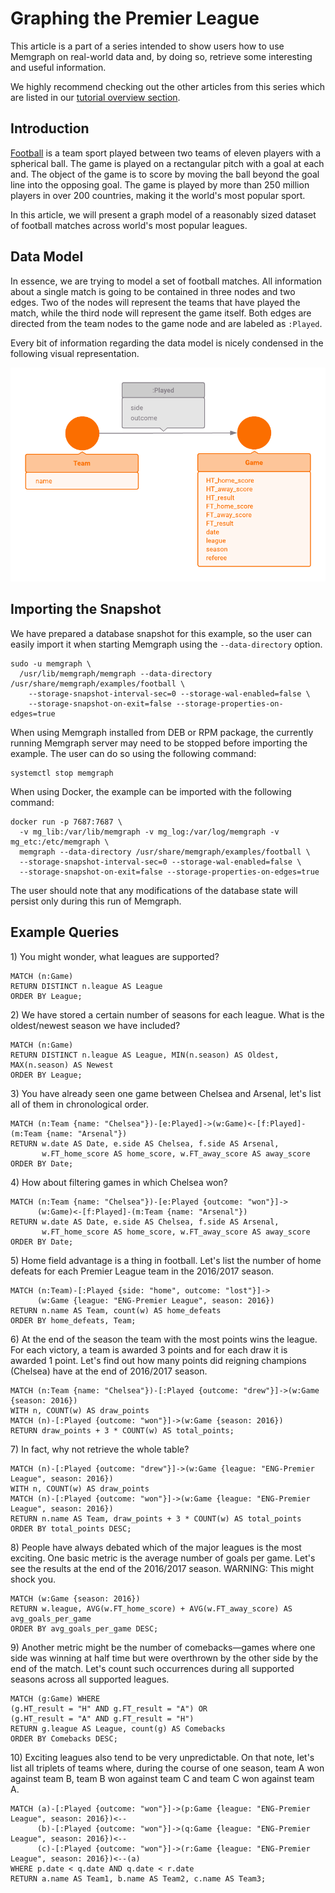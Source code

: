 # Graphing the Premier League

This article is a part of a series intended to show users how to use Memgraph on real-world data and, by doing so, retrieve some interesting and useful information.

We highly recommend checking out the other articles from this series which are listed in our [tutorial overview section](./).

## Introduction

[Football](https://en.wikipedia.org/wiki/Association_football) is a team sport played between two teams of eleven players with a spherical ball. The game is played on a rectangular pitch with a goal at each and. The object of the game is to score by moving the ball beyond the goal line into the opposing goal. The game is played by more than 250 million players in over 200 countries, making it the world's most popular sport.

In this article, we will present a graph model of a reasonably sized dataset of football matches across world's most popular leagues.

## Data Model

In essence, we are trying to model a set of football matches. All information about a single match is going to be contained in three nodes and two edges. Two of the nodes will represent the teams that have played the match, while the third node will represent the game itself. Both edges are directed from the team nodes to the game node and are labeled as `:Played`.

Every bit of information regarding the data model is nicely condensed in the following visual representation.

![](../../.gitbook/assets/football_metagraph%20%287%29.png)

## Importing the Snapshot

We have prepared a database snapshot for this example, so the user can easily import it when starting Memgraph using the `--data-directory` option.

```text
sudo -u memgraph \
  /usr/lib/memgraph/memgraph --data-directory /usr/share/memgraph/examples/football \
    --storage-snapshot-interval-sec=0 --storage-wal-enabled=false \
    --storage-snapshot-on-exit=false --storage-properties-on-edges=true
```

When using Memgraph installed from DEB or RPM package, the currently running Memgraph server may need to be stopped before importing the example. The user can do so using the following command:

```text
systemctl stop memgraph
```

When using Docker, the example can be imported with the following command:

```text
docker run -p 7687:7687 \
  -v mg_lib:/var/lib/memgraph -v mg_log:/var/log/memgraph -v mg_etc:/etc/memgraph \
  memgraph --data-directory /usr/share/memgraph/examples/football \
  --storage-snapshot-interval-sec=0 --storage-wal-enabled=false \
  --storage-snapshot-on-exit=false --storage-properties-on-edges=true
```

The user should note that any modifications of the database state will persist only during this run of Memgraph.

## Example Queries

1\) You might wonder, what leagues are supported?

```text
MATCH (n:Game)
RETURN DISTINCT n.league AS League
ORDER BY League;
```

2\) We have stored a certain number of seasons for each league. What is the oldest/newest season we have included?

```text
MATCH (n:Game)
RETURN DISTINCT n.league AS League, MIN(n.season) AS Oldest, MAX(n.season) AS Newest
ORDER BY League;
```

3\) You have already seen one game between Chelsea and Arsenal, let's list all of them in chronological order.

```text
MATCH (n:Team {name: "Chelsea"})-[e:Played]->(w:Game)<-[f:Played]-(m:Team {name: "Arsenal"})
RETURN w.date AS Date, e.side AS Chelsea, f.side AS Arsenal,
       w.FT_home_score AS home_score, w.FT_away_score AS away_score
ORDER BY Date;
```

4\) How about filtering games in which Chelsea won?

```text
MATCH (n:Team {name: "Chelsea"})-[e:Played {outcome: "won"}]->
      (w:Game)<-[f:Played]-(m:Team {name: "Arsenal"})
RETURN w.date AS Date, e.side AS Chelsea, f.side AS Arsenal,
       w.FT_home_score AS home_score, w.FT_away_score AS away_score
ORDER BY Date;
```

5\) Home field advantage is a thing in football. Let's list the number of home defeats for each Premier League team in the 2016/2017 season.

```text
MATCH (n:Team)-[:Played {side: "home", outcome: "lost"}]->
      (w:Game {league: "ENG-Premier League", season: 2016})
RETURN n.name AS Team, count(w) AS home_defeats
ORDER BY home_defeats, Team;
```

6\) At the end of the season the team with the most points wins the league. For each victory, a team is awarded 3 points and for each draw it is awarded 1 point. Let's find out how many points did reigning champions \(Chelsea\) have at the end of 2016/2017 season.

```text
MATCH (n:Team {name: "Chelsea"})-[:Played {outcome: "drew"}]->(w:Game {season: 2016})
WITH n, COUNT(w) AS draw_points
MATCH (n)-[:Played {outcome: "won"}]->(w:Game {season: 2016})
RETURN draw_points + 3 * COUNT(w) AS total_points;
```

7\) In fact, why not retrieve the whole table?

```text
MATCH (n)-[:Played {outcome: "drew"}]->(w:Game {league: "ENG-Premier League", season: 2016})
WITH n, COUNT(w) AS draw_points
MATCH (n)-[:Played {outcome: "won"}]->(w:Game {league: "ENG-Premier League", season: 2016})
RETURN n.name AS Team, draw_points + 3 * COUNT(w) AS total_points
ORDER BY total_points DESC;
```

8\) People have always debated which of the major leagues is the most exciting. One basic metric is the average number of goals per game. Let's see the results at the end of the 2016/2017 season. WARNING: This might shock you.

```text
MATCH (w:Game {season: 2016})
RETURN w.league, AVG(w.FT_home_score) + AVG(w.FT_away_score) AS avg_goals_per_game
ORDER BY avg_goals_per_game DESC;
```

9\) Another metric might be the number of comebacks—games where one side was winning at half time but were overthrown by the other side by the end of the match. Let's count such occurrences during all supported seasons across all supported leagues.

```text
MATCH (g:Game) WHERE
(g.HT_result = "H" AND g.FT_result = "A") OR
(g.HT_result = "A" AND g.FT_result = "H")
RETURN g.league AS League, count(g) AS Comebacks
ORDER BY Comebacks DESC;
```

10\) Exciting leagues also tend to be very unpredictable. On that note, let's list all triplets of teams where, during the course of one season, team A won against team B, team B won against team C and team C won against team A.

```text
MATCH (a)-[:Played {outcome: "won"}]->(p:Game {league: "ENG-Premier League", season: 2016})<--
      (b)-[:Played {outcome: "won"}]->(q:Game {league: "ENG-Premier League", season: 2016})<--
      (c)-[:Played {outcome: "won"}]->(r:Game {league: "ENG-Premier League", season: 2016})<--(a)
WHERE p.date < q.date AND q.date < r.date
RETURN a.name AS Team1, b.name AS Team2, c.name AS Team3;
```

